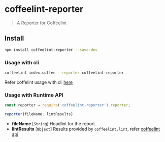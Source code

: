 # coffeelint-reporter

> A Reporter for Coffeelint

## Install

```bash
npm install coffeelint-reporter --save-dev
```

### Usage with cli

```bash
coffeelint index.coffee --reporter coffeelint-reporter
```

Refer coffelint usage with cli [here](http://www.coffeelint.org/#usage)

### Usage with Runtime API

```js
const reporter = require('coffeelint-reporter').reporter;

reporter(fileName, lintResults)
```

- **fileName** [`String`] Headlint for the report
- **lintResults** [`Object`] Results provided by `coffeelint.lint`, refer [coffeelint api](http://www.coffeelint.org/#api)
